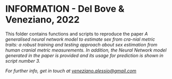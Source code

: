 # INFORMATION - Del Bove & Veneziano, 2022

This folder contains functions and scripts to reproduce the paper <i>A generalised neural network model to estimate sex from cra-nial metric traits: a robust training and testing approach about sex estimation from human cranial metric measurements<i>. In addition, the Neural Network model generated in the paper is provided and its usage for prediction is shown in script number 3.

For further info, get in touch at veneziano.alessio@gmail.com
